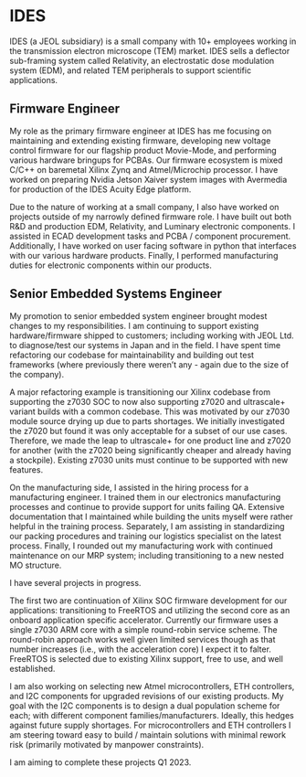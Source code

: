 # IDES

IDES (a JEOL subsidiary) is a small company with 10+ employees working in the transmission electron microscope (TEM) market. IDES sells a deflector sub-framing system called Relativity, an electrostatic dose modulation system (EDM), and related TEM peripherals to support scientific applications. 

## Firmware Engineer

My role as the primary firmware engineer at IDES has me focusing on maintaining and extending existing firmware, developing new voltage control firmware for our flagship product Movie-Mode, and performing various hardware bringups for PCBAs. Our firmware ecosystem is mixed C/C++ on baremetal Xilinx Zynq and Atmel/Microchip processor. I have worked on preparing Nvidia Jetson Xaiver system images with Avermedia for production of the IDES Acuity Edge platform.

Due to the nature of working at a small company, I also have worked on projects outside of my narrowly defined firmware role. I have built out both R&D and production EDM, Relativity, and Luminary electronic components. I assisted in ECAD development tasks and PCBA / component procurement. Additionally, I have worked on user facing software in python that interfaces with our various hardware products. Finally, I performed manufacturing duties for electronic components within our products.

## Senior Embedded Systems Engineer

My promotion to senior embedded system engineer brought modest changes to my responsibilities. I am continuing to support existing hardware/firmware shipped to customers; including working with JEOL Ltd. to diagnose/test our systems in Japan and in the field. I have spent time refactoring our codebase for maintainability and building out test frameworks (where previously there weren’t any - again due to the size of the company). 

A major refactoring example is transitioning our Xilinx codebase from supporting the z7030 SOC to now also supporting z7020 and ultrascale+ variant builds with a common codebase. This was motivated by our z7030 module source drying up due to parts shortages. We initially investigated the z7020 but found it was only acceptable for a subset of our use cases. Therefore, we made the leap to ultrascale+ for one product line and z7020 for another (with the z7020 being significantly cheaper and already having a stockpile). Existing z7030 units must continue to be supported with new features.

On the manufacturing side, I assisted in the hiring process for a manufacturing engineer. I trained them in our electronics manufacturing processes and continue to provide support for units failing QA. Extensive documentation that I maintained while building the units myself were rather helpful in the training process. Separately, I am assisting in standardizing our packing procedures and training our logistics specialist on the latest process. Finally, I rounded out my manufacturing work with continued maintenance on our MRP system; including transitioning to a new nested MO structure.

I have several projects in progress. 

The first two are continuation of Xilinx SOC firmware development for our applications: transitioning to FreeRTOS and utilizing the second core as an onboard application specific accelerator. Currently our firmware uses a single z7030 ARM core with a simple round-robin service scheme. The round-robin approach works well given limited services though as that number increases (i.e., with the acceleration core) I expect it to falter. FreeRTOS is selected due to existing Xilinx support, free to use, and well established. 

I am also working on selecting new Atmel microcontrollers, ETH controllers, and I2C components for upgraded revisions of our existing products. My goal with the I2C components is to design a dual population scheme for each; with different component families/manufacturers. Ideally, this hedges against future supply shortages. For microcontrollers and ETH controllers I am steering toward easy to build / maintain solutions with minimal rework risk (primarily motivated by manpower constraints). 

I am aiming to complete these projects Q1 2023.
